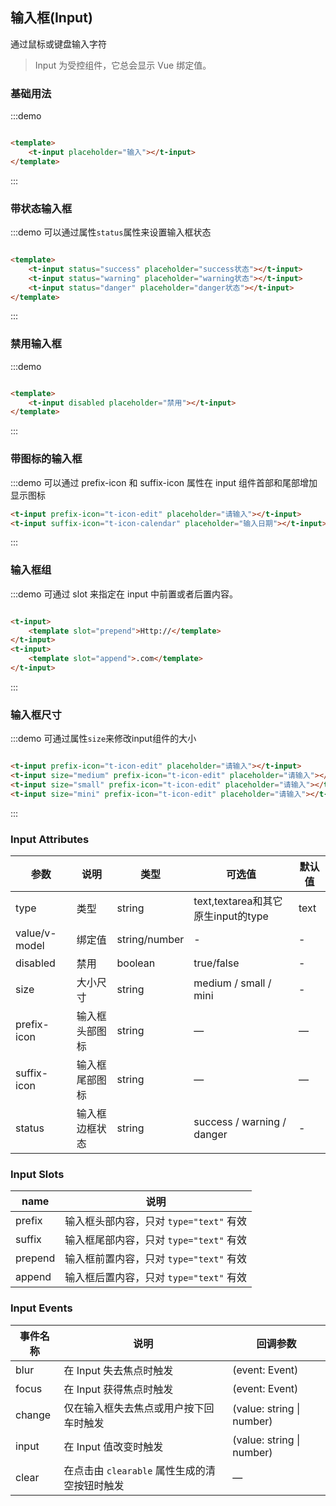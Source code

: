## 输入框(Input)

通过鼠标或键盘输入字符

> Input 为受控组件，它总会显示 Vue 绑定值。

### 基础用法

:::demo

```html

<template>
	<t-input placeholder="输入"></t-input>
</template>
```

:::

### 带状态输入框

:::demo 可以通过属性`status`属性来设置输入框状态

```html

<template>
	<t-input status="success" placeholder="success状态"></t-input>
	<t-input status="warning" placeholder="warning状态"></t-input>
	<t-input status="danger" placeholder="danger状态"></t-input>
</template>
```

:::

### 禁用输入框

:::demo

```html

<template>
	<t-input disabled placeholder="禁用"></t-input>
</template>
```

:::

### 带图标的输入框

:::demo 可以通过 prefix-icon 和 suffix-icon 属性在 input 组件首部和尾部增加显示图标

```html 
<t-input prefix-icon="t-icon-edit" placeholder="请输入"></t-input>
<t-input suffix-icon="t-icon-calendar" placeholder="输入日期"></t-input>
```

:::

### 输入框组

:::demo 可通过 slot 来指定在 input 中前置或者后置内容。

```html

<t-input>
	<template slot="prepend">Http://</template>
</t-input>
<t-input>
	<template slot="append">.com</template>
</t-input>
```

:::

### 输入框尺寸

:::demo 可通过属性`size`来修改input组件的大小

```html

<t-input prefix-icon="t-icon-edit" placeholder="请输入"></t-input>
<t-input size="medium" prefix-icon="t-icon-edit" placeholder="请输入"></t-input>
<t-input size="small" prefix-icon="t-icon-edit" placeholder="请输入"></t-input>
<t-input size="mini" prefix-icon="t-icon-edit" placeholder="请输入"></t-input>
```

:::

### Input Attributes

| 参数|说明|类型|可选值|默认值|
|---|---|---|---|---|
|type|类型|string|text,textarea和其它原生input的type|text
|value/v-model|绑定值|string/number|-|-
|disabled|禁用|boolean|true/false|-|false
|size|大小尺寸|string|medium / small / mini|-
|prefix-icon|输入框头部图标| string| — | —
|suffix-icon|输入框尾部图标| string| — | —
|status|输入框边框状态|string|success / warning / danger|-


### Input Slots
| name | 说明 |
|------|--------|
| prefix | 输入框头部内容，只对 `type="text"` 有效 |
| suffix | 输入框尾部内容，只对 `type="text"` 有效 |
| prepend | 输入框前置内容，只对 `type="text"` 有效 |
| append | 输入框后置内容，只对 `type="text"` 有效 |

### Input Events
| 事件名称 | 说明 | 回调参数 |
|---------|--------|---------|
| blur | 在 Input 失去焦点时触发 | (event: Event) |
| focus | 在 Input 获得焦点时触发 | (event: Event) |
| change | 仅在输入框失去焦点或用户按下回车时触发 | (value: string \| number) |
| input | 在 Input 值改变时触发 | (value: string \| number) |
| clear | 在点击由 `clearable` 属性生成的清空按钮时触发 | — |

